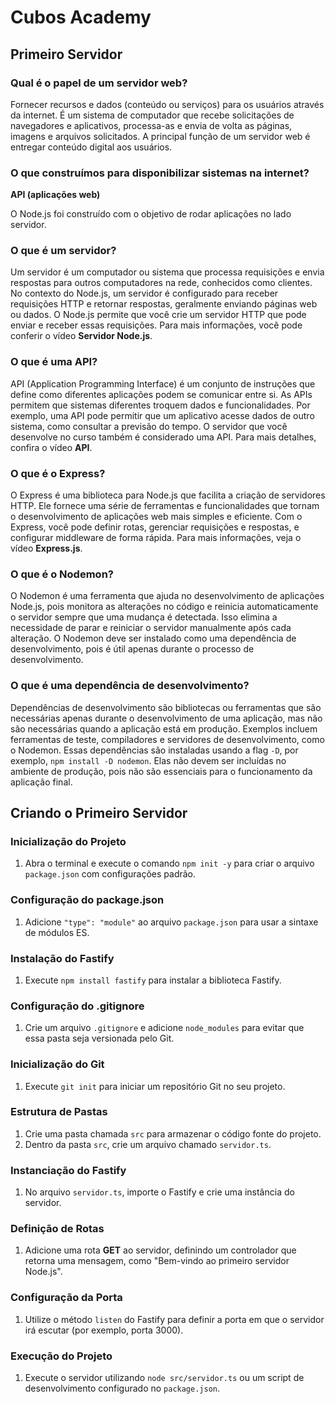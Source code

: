 # Cubos Academy

## Primeiro Servidor

### Qual é o papel de um servidor web?
Fornecer recursos e dados (conteúdo ou serviços) para os usuários através da internet. É um sistema de computador que recebe solicitações de navegadores e aplicativos, processa-as e envia de volta as páginas, imagens e arquivos solicitados. A principal função de um servidor web é entregar conteúdo digital aos usuários.

### O que construímos para disponibilizar sistemas na internet?
**API (aplicações web)**

O Node.js foi construído com o objetivo de rodar aplicações no lado servidor.

### O que é um servidor?
Um servidor é um computador ou sistema que processa requisições e envia respostas para outros computadores na rede, conhecidos como clientes. No contexto do Node.js, um servidor é configurado para receber requisições HTTP e retornar respostas, geralmente enviando páginas web ou dados. O Node.js permite que você crie um servidor HTTP que pode enviar e receber essas requisições. Para mais informações, você pode conferir o vídeo **Servidor Node.js**.

### O que é uma API?
API (Application Programming Interface) é um conjunto de instruções que define como diferentes aplicações podem se comunicar entre si. As APIs permitem que sistemas diferentes troquem dados e funcionalidades. Por exemplo, uma API pode permitir que um aplicativo acesse dados de outro sistema, como consultar a previsão do tempo. O servidor que você desenvolve no curso também é considerado uma API. Para mais detalhes, confira o vídeo **API**.

### O que é o Express?
O Express é uma biblioteca para Node.js que facilita a criação de servidores HTTP. Ele fornece uma série de ferramentas e funcionalidades que tornam o desenvolvimento de aplicações web mais simples e eficiente. Com o Express, você pode definir rotas, gerenciar requisições e respostas, e configurar middleware de forma rápida. Para mais informações, veja o vídeo **Express.js**.

### O que é o Nodemon?
O Nodemon é uma ferramenta que ajuda no desenvolvimento de aplicações Node.js, pois monitora as alterações no código e reinicia automaticamente o servidor sempre que uma mudança é detectada. Isso elimina a necessidade de parar e reiniciar o servidor manualmente após cada alteração. O Nodemon deve ser instalado como uma dependência de desenvolvimento, pois é útil apenas durante o processo de desenvolvimento.

### O que é uma dependência de desenvolvimento?
Dependências de desenvolvimento são bibliotecas ou ferramentas que são necessárias apenas durante o desenvolvimento de uma aplicação, mas não são necessárias quando a aplicação está em produção. Exemplos incluem ferramentas de teste, compiladores e servidores de desenvolvimento, como o Nodemon. Essas dependências são instaladas usando a flag `-D`, por exemplo, `npm install -D nodemon`. Elas não devem ser incluídas no ambiente de produção, pois não são essenciais para o funcionamento da aplicação final.

## Criando o Primeiro Servidor

### Inicialização do Projeto
1. Abra o terminal e execute o comando `npm init -y` para criar o arquivo `package.json` com configurações padrão.

### Configuração do package.json
1. Adicione `"type": "module"` ao arquivo `package.json` para usar a sintaxe de módulos ES.

### Instalação do Fastify
1. Execute `npm install fastify` para instalar a biblioteca Fastify.

### Configuração do .gitignore
1. Crie um arquivo `.gitignore` e adicione `node_modules` para evitar que essa pasta seja versionada pelo Git.

### Inicialização do Git
1. Execute `git init` para iniciar um repositório Git no seu projeto.

### Estrutura de Pastas
1. Crie uma pasta chamada `src` para armazenar o código fonte do projeto.
2. Dentro da pasta `src`, crie um arquivo chamado `servidor.ts`.

### Instanciação do Fastify
1. No arquivo `servidor.ts`, importe o Fastify e crie uma instância do servidor.

### Definição de Rotas
1. Adicione uma rota **GET** ao servidor, definindo um controlador que retorna uma mensagem, como "Bem-vindo ao primeiro servidor Node.js".

### Configuração da Porta
1. Utilize o método `listen` do Fastify para definir a porta em que o servidor irá escutar (por exemplo, porta 3000).

### Execução do Projeto
1. Execute o servidor utilizando `node src/servidor.ts` ou um script de desenvolvimento configurado no `package.json`.
